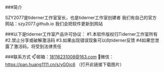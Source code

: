 ###简介

SZY2077是tiderner工作室室长，也是tiderner工作室创建者
我们有自己的官方网站：szy2077.github.io
我们会把软件更新到网站

###以下是tiderner工作室产品许可协议：
#1.本软件版权归Tiderner工作室所有
#2.禁止分享或破解激活码
#3.如果出现错误现象可以向tiderner反馈
#4如果您泄露了激活码，将受到法律责任

###联系方式
📫邮箱：18116231008@163.com
💬微信：https://pan.huang1111.cn/s/yGGjc6
（打开此链接下载图片）
